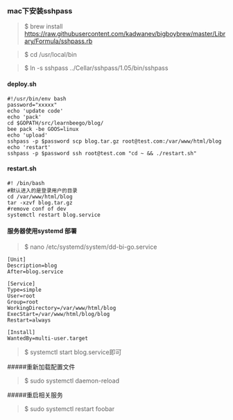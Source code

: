 ### mac下安装sshpass
>$ brew install https://raw.githubusercontent.com/kadwanev/bigboybrew/master/Library/Formula/sshpass.rb  

>$ cd /usr/local/bin  

>$ ln -s sshpass ../Cellar/sshpass/1.05/bin/sshpass  

#### deploy.sh
```shell
#!/usr/bin/env bash
password="xxxxx"
echo 'update code'
echo 'pack'
cd $GOPATH/src/learnbeego/blog/
bee pack -be GOOS=linux
echo 'upload'
sshpass -p $password scp blog.tar.gz root@test.com:/var/www/html/blog
echo 'restart'
sshpass -p $password ssh root@test.com "cd ~ && ./restart.sh"
```
#### restart.sh
```shell
#! /bin/bash
#默认进入的是登录用户的目录
cd /var/www/html/blog
tar -xzvf blog.tar.gz
#remove conf of dev
systemctl restart blog.service
```

#### 服务器使用systemd 部署
>$ nano /etc/systemd/system/dd-bi-go.service
```EditorConfig
[Unit]
Description=blog
After=blog.service

[Service]
Type=simple
User=root
Group=root
WorkingDirectory=/var/www/html/blog
ExecStart=/var/www/html/blog/blog
Restart=always

[Install]
WantedBy=multi-user.target
```

>$ systemctl start blog.service即可


#####重新加载配置文件
>$ sudo systemctl daemon-reload

#####重启相关服务
>$ sudo systemctl restart foobar